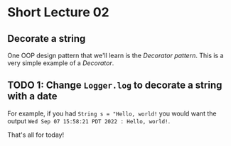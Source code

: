 # Short Lecture 02
## Decorate a string
One OOP design pattern that we'll learn is the *Decorator pattern*. This is a very simple example of a *Decorator*. 

## TODO 1: Change `Logger.log` to decorate a string with a date
For example, if you had `String s = "Hello, world!` you would want the output `Wed Sep 07 15:58:21 PDT 2022 : Hello, world!`.

That's all for today!